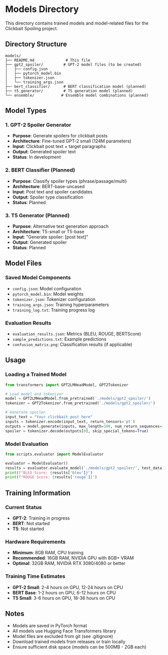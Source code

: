 # Models Directory

This directory contains trained models and model-related files for the Clickbait Spoiling project.

## Directory Structure

```
models/
├── README.md              # This file
├── gpt2_spoiler/         # GPT-2 model files (to be created)
│   ├── config.json
│   ├── pytorch_model.bin
│   ├── tokenizer.json
│   └── training_args.json
├── bert_classifier/      # BERT classification model (planned)
├── t5_generator/         # T5 generation model (planned)
└── ensemble/            # Ensemble model combinations (planned)
```

## Model Types

### 1. GPT-2 Spoiler Generator
- **Purpose**: Generate spoilers for clickbait posts
- **Architecture**: Fine-tuned GPT-2 small (124M parameters)
- **Input**: Clickbait post text + target paragraphs
- **Output**: Generated spoiler text
- **Status**: In development

### 2. BERT Classifier (Planned)
- **Purpose**: Classify spoiler types (phrase/passage/multi)
- **Architecture**: BERT-base-uncased
- **Input**: Post text and spoiler candidates
- **Output**: Spoiler type classification
- **Status**: Planned

### 3. T5 Generator (Planned)
- **Purpose**: Alternative text generation approach
- **Architecture**: T5-small or T5-base
- **Input**: "Generate spoiler: [post text]"
- **Output**: Generated spoiler
- **Status**: Planned

## Model Files

### Saved Model Components
- `config.json`: Model configuration
- `pytorch_model.bin`: Model weights
- `tokenizer.json`: Tokenizer configuration
- `training_args.json`: Training hyperparameters
- `training_log.txt`: Training progress log

### Evaluation Results
- `evaluation_results.json`: Metrics (BLEU, ROUGE, BERTScore)
- `sample_predictions.txt`: Example predictions
- `confusion_matrix.png`: Classification results (if applicable)

## Usage

### Loading a Trained Model
```python
from transformers import GPT2LMHeadModel, GPT2Tokenizer

# Load model and tokenizer
model = GPT2LMHeadModel.from_pretrained('./models/gpt2_spoiler/')
tokenizer = GPT2Tokenizer.from_pretrained('./models/gpt2_spoiler/')

# Generate spoiler
input_text = "Your clickbait post here"
inputs = tokenizer.encode(input_text, return_tensors='pt')
outputs = model.generate(inputs, max_length=100, num_return_sequences=1)
spoiler = tokenizer.decode(outputs[0], skip_special_tokens=True)
```

### Model Evaluation
```python
from scripts.evaluator import ModelEvaluator

evaluator = ModelEvaluator()
results = evaluator.evaluate_model('./models/gpt2_spoiler/', test_data)
print(f"BLEU Score: {results['bleu']}")
print(f"ROUGE Score: {results['rouge']}")
```

## Training Information

### Current Status
- **GPT-2**: Training in progress
- **BERT**: Not started
- **T5**: Not started

### Hardware Requirements
- **Minimum**: 8GB RAM, CPU training
- **Recommended**: 16GB RAM, NVIDIA GPU with 8GB+ VRAM
- **Optimal**: 32GB RAM, NVIDIA RTX 3080/4080 or better

### Training Time Estimates
- **GPT-2 Small**: 2-4 hours on GPU, 12-24 hours on CPU
- **BERT Base**: 1-2 hours on GPU, 6-12 hours on CPU
- **T5 Small**: 3-6 hours on GPU, 18-36 hours on CPU

## Notes

- Models are saved in PyTorch format
- All models use Hugging Face Transformers library
- Model files are excluded from git (see .gitignore)
- Download trained models from releases or train locally
- Ensure sufficient disk space (models can be 500MB - 2GB each)
